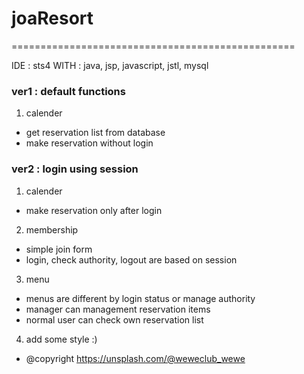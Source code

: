 # joaResort
=================================================

IDE : sts4
WITH : java, jsp, javascript, jstl, mysql

### ver1 : default functions
1. calender
  - get reservation list from database
  - make reservation without login

### ver2 : login using session
1. calender
  - make reservation only after login
2. membership
  - simple join form
  - login, check authority, logout are based on session
3. menu
  - menus are different by login status or manage authority
  - manager can management reservation items
  - normal user can check own reservation list
4. add some style :)
  - @copyright https://unsplash.com/@weweclub_wewe
